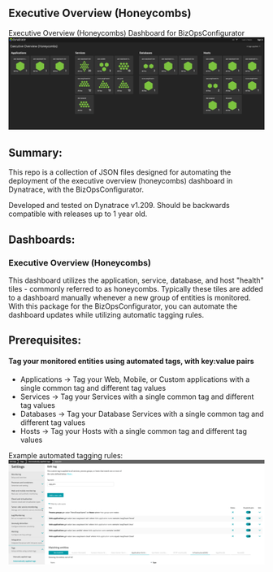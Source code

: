 ## Executive Overview (Honeycombs)
Executive Overview (Honeycombs) Dashboard for BizOpsConfigurator
![Executive Overview (Honeycombs)](https://raw.githubusercontent.com/popecruzdt/dt-exec-overview-honeycombs/main/dashboard_screenshot.png)

## Summary:
This repo is a collection of JSON files designed for automating the deployment of the executive overview (honeycombs) dashboard in Dynatrace, with the BizOpsConfigurator.

Developed and tested on Dynatrace v1.209.  Should be backwards compatible with releases up to 1 year old.

## Dashboards:
### Executive Overview (Honeycombs)
This dashboard utilizes the application, service, database, and host "health" tiles - commonly referred to as honeycombs.  Typically these tiles are added to a dashboard manually whenever a new group of entities is monitored.  With this package for the BizOpsConfigurator, you can automate the dashboard updates while utilizing automatic tagging rules.

## Prerequisites:
#### Tag your monitored entities using automated tags, with key:value pairs
  * Applications -> Tag your Web, Mobile, or Custom applications with a single common tag and different tag values
  * Services -> Tag your Services with a single common tag and different tag values
  * Databases -> Tag your Database Services with a single common tag and different tag values
  * Hosts -> Tag your Hosts with a single common tag and different tag values

Example automated tagging rules:
![Tagging Rules](https://raw.githubusercontent.com/popecruzdt/dt-exec-overview-honeycombs/main/tagging_screenshot.png)
